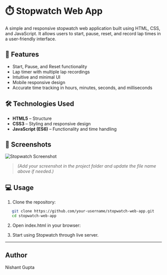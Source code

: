 # ⏱️ Stopwatch Web App

A simple and responsive stopwatch web application built using HTML, CSS, and JavaScript. It allows users to start, pause, reset, and record lap times in a user-friendly interface.

## 🚀 Features

- Start, Pause, and Reset functionality
- Lap timer with multiple lap recordings
- Intuitive and minimal UI
- Mobile responsive design
- Accurate time tracking in hours, minutes, seconds, and milliseconds

## 🛠️ Technologies Used

- **HTML5** – Structure
- **CSS3** – Styling and responsive design
- **JavaScript (ES6)** – Functionality and time handling

## 📸 Screenshots

![Stopwatch Screenshot](screenshot.png)

> *(Add your screenshot in the project folder and update the file name above if needed.)*

## 💻 Usage

1. Clone the repository:
```bash
   git clone https://github.com/your-username/stopwatch-web-app.git
   cd stopwatch-web-app
```

2. Open index.html in your browser:

3. Start using Stopwatch through live server.

---

## Author
Nishant Gupta